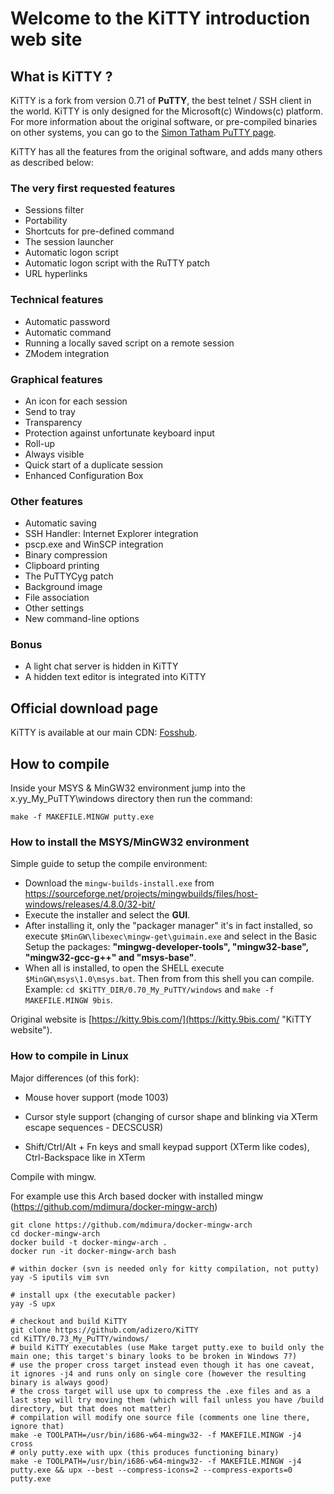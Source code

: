 # Welcome to the KiTTY introduction web site

## What is KiTTY ?
KiTTY is a fork from version 0.71 of **PuTTY**, the best telnet / SSH client in the world.
KiTTY is only designed for the Microsoft(c) Windows(c) platform. For more information about the original software, or pre-compiled binaries on other systems, you can go to the [Simon Tatham PuTTY page](http://www.chiark.greenend.org.uk/~sgtatham/putty/ "PuTTY").

KiTTY has all the features from the original software, and adds many others as described below:

### The very first requested features
* Sessions filter
* Portability
* Shortcuts for pre-defined command
* The session launcher
* Automatic logon script
* Automatic logon script with the RuTTY patch
* URL hyperlinks

### Technical features
* Automatic password
* Automatic command
* Running a locally saved script on a remote session
* ZModem integration

### Graphical features
* An icon for each session
* Send to tray
* Transparency
* Protection against unfortunate keyboard input
* Roll-up
* Always visible
* Quick start of a duplicate session
* Enhanced Configuration Box

### Other features
* Automatic saving
* SSH Handler: Internet Explorer integration
* pscp.exe and WinSCP integration
* Binary compression
* Clipboard printing
* The PuTTYCyg patch
* Background image
* File association
* Other settings
* New command-line options

### Bonus
* A light chat server is hidden in KiTTY
* A hidden text editor is integrated into KiTTY

## Official download page

KiTTY is available at our main CDN: [Fosshub](https://www.fosshub.com/KiTTY.html).

## How to compile
Inside your MSYS & MinGW32 environment jump into the x.yy_My_PuTTY\windows directory then run the command:

    make -f MAKEFILE.MINGW putty.exe

### How to install the MSYS/MinGW32 environment
Simple guide to setup the compile environment:

- Download the `mingw-builds-install.exe` from https://sourceforge.net/projects/mingwbuilds/files/host-windows/releases/4.8.0/32-bit/
- Execute the installer and select the **GUI**.
- After installing it, only the "packager manager" it's in fact installed, so execute `$MinGW\libexec\mingw-get\guimain.exe` and select in the Basic Setup the packages: **"mingwg-developer-tools", "mingw32-base", "mingw32-gcc-g++" and "msys-base"**.
- When all is installed, to open the SHELL execute `$MinGW\msys\1.0\msys.bat`. Then from from this shell you can compile. Example: `cd $KiTTY_DIR/0.70_My_PuTTY/windows` and `make -f MAKEFILE.MINGW 9bis`.

Original website is [https://kitty.9bis.com/](https://kitty.9bis.com/ "KiTTY website").

### How to compile in Linux

Major differences (of this fork):

* Mouse hover support (mode 1003)

* Cursor style support (changing of cursor shape and blinking via XTerm escape sequences - DECSCUSR)

* Shift/Ctrl/Alt + Fn keys and small keypad support (XTerm like codes), Ctrl-Backspace like in XTerm

Compile with mingw.

For example use this Arch based docker with installed mingw (https://github.com/mdimura/docker-mingw-arch)

    git clone https://github.com/mdimura/docker-mingw-arch
    cd docker-mingw-arch
    docker build -t docker-mingw-arch .
    docker run -it docker-mingw-arch bash

    # within docker (svn is needed only for kitty compilation, not putty)
    yay -S iputils vim svn

    # install upx (the executable packer)
    yay -S upx
    
    # checkout and build KiTTY
    git clone https://github.com/adizero/KiTTY
    cd KiTTY/0.73_My_PuTTY/windows/
    # build KiTTY executables (use Make target putty.exe to build only the main one; this target's binary looks to be broken in Windows 7?)
    # use the proper cross target instead even though it has one caveat, it ignores -j4 and runs only on single core (however the resulting binary is always good)
    # the cross target will use upx to compress the .exe files and as a last step will try moving them (which will fail unless you have /build directory, but that does not matter)
    # compilation will modify one source file (comments one line there, ignore that)
    make -e TOOLPATH=/usr/bin/i686-w64-mingw32- -f MAKEFILE.MINGW -j4 cross
    # only putty.exe with upx (this produces functioning binary)
    make -e TOOLPATH=/usr/bin/i686-w64-mingw32- -f MAKEFILE.MINGW -j4 putty.exe && upx --best --compress-icons=2 --compress-exports=0 putty.exe
